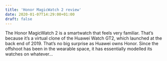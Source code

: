 ```yaml
---
title: 'Honor MagicWatch 2 review'
date: 2020-01-07T14:29:00+01:00
draft: false
---
```


The Honor MagicWatch 2 is a smartwatch that feels very familiar. That’s because it’s a virtual clone of the Huawei Watch GT2, which launched at the back end of 2019. That’s no big surprise as Huawei owns Honor. Since the offshoot has been in the wearable space, it has essentially modelled its watches on whatever…
